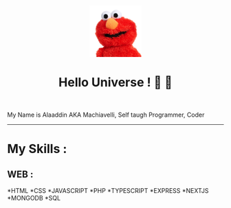 <p align="center"><img src="https://github.com/onlymachiavelli/onlymachiavelli/blob/main/elmo.png" height="120"/></p>
<h1 align="center">Hello Universe ! 👋 👋</h1>
<br/>

  My Name is Alaaddin AKA Machiavelli, Self taugh Programmer, Coder
  


<hr/>
<h1>My Skills : </h1>
<h2>WEB : </h2>
*HTML
*CSS
*JAVASCRIPT
*PHP
*TYPESCRIPT
*EXPRESS
*NEXTJS
*MONGODB
*SQL


<br/>
